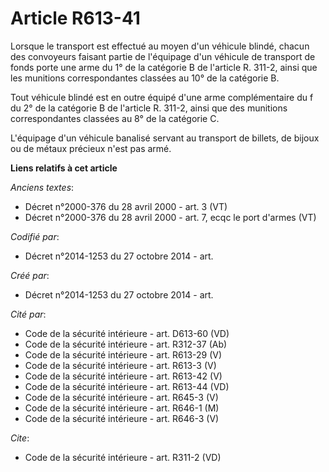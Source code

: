 # Article R613-41

Lorsque le transport est effectué au moyen d'un véhicule blindé, chacun des convoyeurs faisant partie de l'équipage d'un
véhicule de transport de fonds porte une arme du 1° de la catégorie B de l'article R. 311-2, ainsi que les munitions
correspondantes classées au 10° de la catégorie B. 

Tout véhicule blindé est en outre équipé d'une arme complémentaire du f du 2° de la catégorie B de l'article R. 311-2, ainsi
que des munitions correspondantes classées au 8° de la catégorie C. 

L'équipage d'un véhicule banalisé servant au transport de billets, de bijoux ou de métaux précieux n'est pas armé.

**Liens relatifs à cet article**

_Anciens textes_:

  - Décret n°2000-376 du 28 avril 2000 - art. 3 (VT)
  - Décret n°2000-376 du 28 avril 2000 - art. 7, ecqc le port d'armes (VT)

_Codifié par_:

  - Décret n°2014-1253 du 27 octobre 2014 - art.

_Créé par_:

  - Décret n°2014-1253 du 27 octobre 2014 - art.

_Cité par_:

  - Code de la sécurité intérieure - art. D613-60 (VD)
  - Code de la sécurité intérieure - art. R312-37 (Ab)
  - Code de la sécurité intérieure - art. R613-29 (V)
  - Code de la sécurité intérieure - art. R613-3 (V)
  - Code de la sécurité intérieure - art. R613-42 (V)
  - Code de la sécurité intérieure - art. R613-44 (VD)
  - Code de la sécurité intérieure - art. R645-3 (V)
  - Code de la sécurité intérieure - art. R646-1 (M)
  - Code de la sécurité intérieure - art. R646-3 (V)

_Cite_:

  - Code de la sécurité intérieure - art. R311-2 (VD)
